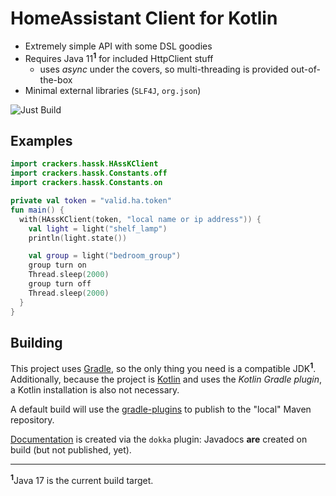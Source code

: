 # HomeAssistant Client for Kotlin

- Extremely simple API with some DSL goodies
- Requires Java 11<sup>**1**</sup> for included HttpClient stuff
  - uses _async_ under the covers, so multi-threading is provided out-of-the-box
- Minimal external libraries (`SLF4J`, `org.json`)

![Just Build](https://github.com/EAGrahamJr/HAssK/actions/workflows/build.yaml/badge.svg)

## Examples

```kotlin
import crackers.hassk.HAssKClient
import crackers.hassk.Constants.off
import crackers.hassk.Constants.on

private val token = "valid.ha.token"
fun main() {
  with(HAssKClient(token, "local name or ip address")) {
    val light = light("shelf_lamp")
    println(light.state())

    val group = light("bedroom_group")
    group turn on
    Thread.sleep(2000)
    group turn off
    Thread.sleep(2000)
  }
}
```

## Building

This project uses [Gradle](https://gradle.org), so the only thing you need is a compatible JDK<sup>**1**</sup>. Additionally, because the project is [Kotlin](https://kotlinlang.org) and uses the _Kotlin Gradle plugin_, a Kotlin installation is also not necessary.

A default build will use the [gradle-plugins](https://github.com/EAGrahamJr/gradle-scripts) to publish to the "local" Maven repository.

[Documentation](docs) is created via the `dokka` plugin: Javadocs **are** created on build (but not published, yet).

---

<sup>**1**</sup>Java 17 is the current build target.
